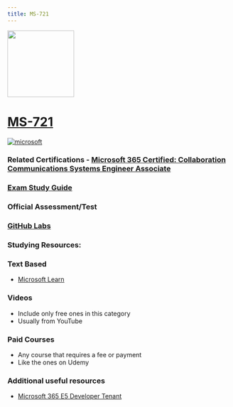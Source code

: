 ```yaml
---
title: MS-721
---
```



<img src="/ms-721.png" width="150" height="150">

# [MS-721](https://learn.microsoft.com/certifications/exams/ms-721)

<a href='https://learn.microsoft.com/en-us/certifications/browse/?type=role-based&levels=intermediate' target="_blank"><img alt='microsoft' src='https://img.shields.io/badge/associate-100000?style=for-the-badge&logo=microsoft&logoColor=white&labelColor=0078D4&color=212221'/></a> 

### Related Certifications - [Microsoft 365 Certified: Collaboration Communications Systems Engineer Associate](https://learn.microsoft.com/en-us/certifications/m365-collaboration-communications-systems-engineer/)

### [Exam Study Guide](https://aka.ms/ms721-studyguide)

### Official Assessment/Test

### [GitHub Labs](https://github.com/MicrosoftLearning/MS-721T00-Collaboration-Communications-Systems-Engineer/tree/main/Instructions/Labs)

### Studying Resources:

### Text Based
- [Microsoft Learn](https://learn.microsoft.com/certifications/exams/ms-721)
### Videos
- Include only free ones in this category
- Usually from YouTube
### Paid Courses
- Any course that requires a fee or payment
- Like the ones on Udemy
### Additional useful resources
- [Microsoft 365 E5 Developer Tenant](https://developer.microsoft.com/en-us/microsoft-365/dev-program)
